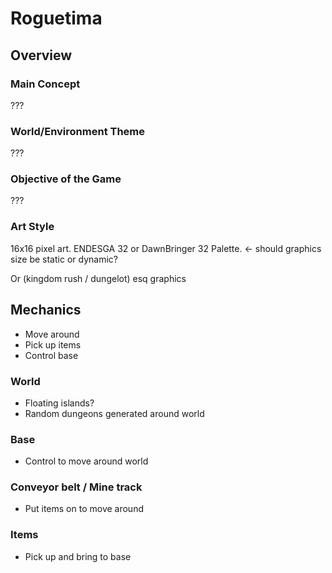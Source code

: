 # Roguetima

## Overview 

### Main Concept
???

### World/Environment Theme
???

### Objective of the Game
???

### Art Style
16x16 pixel art. ENDESGA 32 or DawnBringer 32 Palette. <- should graphics size be static or dynamic?

Or (kingdom rush / dungelot) esq graphics


## Mechanics
- Move around
- Pick up items
- Control base

### World
- Floating islands?
- Random dungeons generated around world

### Base
- Control to move around world

### Conveyor belt / Mine track
- Put items on to move around

### Items
- Pick up and bring to base

